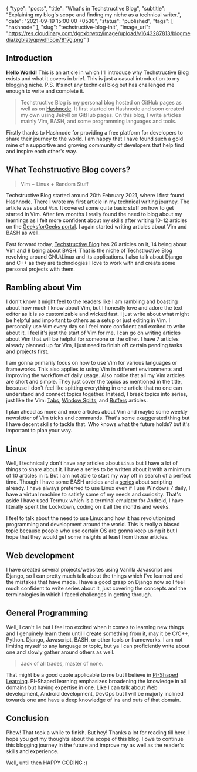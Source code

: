 {
  "type": "posts",
  "title": "What's in Techstructive Blog",
  "subtitle": "Explaining my blog's scope and finding my niche as a technical writer.",
  "date": "2021-09-19 15:00:00 +0530",
  "status": "published",
  "tags": [
    "hashnode"
  ],
  "slug": "techstructive-blog-init",
  "image_url": "https://res.cloudinary.com/dgpxbrwoz/image/upload/v1643287813/blogmedia/zgblatyqpwdh5oe7817g.png"
}

## Introduction

**Hello World!** This is an article in which I'll introduce why Techstructive Blog exists and what it covers in brief. This is just a casual introduction to my blogging niche. P.S. It's not any technical blog but has challenged me enough to write and complete it.  

> Techstructive Blog is my personal blog hosted on GitHub pages as well as on  [Hashnode](https://techstructiveblog.hashnode.dev/). It first started on Hashnode and soon created my own using Jekyll on GitHub pages. On this blog, I write articles mainly Vim, BASH, and some programming languages and tools. 

Firstly thanks to Hashnode for providing a free platform for developers to share their journey to the world. I am happy that I have found such a gold mine of a supportive and growing community of developers that help find and inspire each other's way.


## What Techstructive Blog covers?

> Vim + Linux + Random Stuff

Techstructive Blog started around 20th February 2021, where I first found  Hashnode. There I wrote my first article in my technical writing journey. The article was about `Vim`. It covered some quite basic stuff on how to get started in Vim. After few months I really found the need to blog about my learnings as I felt more confident about my skills after writing 10-12 articles on the  [GeeksforGeeks portal](https://auth.geeksforgeeks.org/user/meetgor/articles). I again started writing articles about Vim and BASH as well. 

Fast forward today,  [Techstructive Blog](https://techstructiveblog.hashnode.dev/)  has 26 articles on it, 14 being about Vim and 8 being about BASH. That is the niche of Techstructive Blog revolving around GNU\Linux and its applications. I also talk about Django and C++ as they are technologies I love to work with and create some personal projects with them.  

## Rambling about Vim

I don't know it might feel to the readers like I am rambling and boasting about how much I know about Vim, but I honestly love and adore the text editor as it is so customizable and wicked fast. I just write about what might be helpful and important to others as a setup or just editing in Vim. I personally use Vim every day so I feel more confident and excited to write about it. I feel it's just the start of Vim for me, I can go on writing articles about Vim that will be helpful for someone or the other. I have 7 articles already planned up for Vim, I just need to finish off certain pending tasks and projects first. 

I am gonna primarily focus on how to use Vim for various languages or frameworks. This also applies to using Vim in different environments and improving the workflow of daily usage. Also notice that all my Vim articles are short and simple. They just cover the topics as mentioned in the title, because I don't feel like spitting everything in one article that no one can understand and connect topics together. Instead, I break topics into series, just like the Vim:  [Tabs](https://techstructiveblog.hashnode.dev/vim-tabs), [ Window Splits](https://techstructiveblog.hashnode.dev/vim-window-splits), and  [Buffers](https://techstructiveblog.hashnode.dev/vim-buffers)  articles. 

I plan ahead as more and more articles about Vim and maybe some weekly newsletter of Vim tricks and commands. That's some exaggerated thing but I have decent skills to tackle that. Who knows what the future holds? but it's important to plan your way.

## Linux 

Well, I technically don't have any articles about `Linux` but I have a lot of things to share about it. I have a series to be written about it with a minimum of 10 articles in it. But I am not able to start my way off in search of a perfect time. Though I have some BASH articles and a  [series](https://techstructiveblog.hashnode.dev/series/bash-scripting)  about scripting already. I have always preferred to use Linux even if I use Windows 7 daily, I have a virtual machine to satisfy some of my needs and curiosity. That's aside I have used Termux which is a terminal emulator for Android, I have literally spent the Lockdown, coding on it all the months and weeks. 

I feel to talk about the need to use Linux and how it has revolutionized programming and development around the world. This is really a biased topic because people who use certain OS are gonna keep using it but I hope that they would get some insights at least from those articles.

## Web development 

I have created several projects/websites using Vanilla Javascript and Django, so I can pretty much talk about the things which I've learned and the mistakes that have made. I have a good grasp on Django now so I feel much confident to write series about it, just covering the concepts and the terminologies in which I faced challenges in getting through.


## General Programming

Well, I can't lie but I feel too excited when it comes to learning new things and I genuinely learn them until I create something from it, may it be C/C++, Python. Django, Javascript, BASH, or other tools or frameworks. I am not limiting myself to any language or topic, but ya I can proficiently write about one and slowly gather around others as well. 

> Jack of all trades, master of none.

That might be a good quote applicable to me but I believe in  [PI-Shaped Learning](https://appunite.com/blog/become-a-pi-shaped-developer). PI-Shaped learning emphasizes broadening the knowledge in all domains but having expertise in one. Like I can talk about Web development, Android development, DevOps but I will be majorly inclined towards one and have a deep knowledge of ins and outs of that domain. 

## Conclusion

Phew! That took a while to finish. But hey! Thanks a lot for reading till here. I hope you got my thoughts about the scope of this blog. I owe to continue this blogging journey in the future and improve my as well as the reader's skills and experience.

Well, until then HAPPY CODING :)
